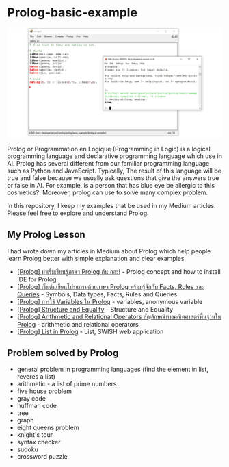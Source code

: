 # Prolog-basic-example
![image](./prolog-thumbnail.jpg)

Prolog or Programmation en Logique (Programming in Logic) is a logical programming language and declarative programming language which use in AI. Prolog has several different from our familiar programming language such as Python and JavaScript. Typically, The result of this language will be true and false because we usually ask questions that give the answers true or false in AI. For example, is a person that has blue eye be allergic to this cosmetics?. Moreover, prolog can use to solve many complex problem. 

In this repository, I keep my examples that be used in my Medium articles. Please feel free to explore and understand Prolog.

## My Prolog Lesson
I had wrote down my articles in Medium about Prolog which help people learn Prolog better with simple explanation and clear examples.
- [[Prolog] มาเริ่มเรียนรู้ภาษา Prolog กันเถอะ!](https://medium.com/neverrest/prolog-มาเริ่มเรียนรู้ภาษา-prolog-กันเถอะ-149e6de985a) - Prolog concept and how to install IDE for Prolog.
- [[Prolog] เริ่มต้นเขียนโปรแกรมด้วยภาษา Prolog พร้อมรู้จักกับ Facts, Rules และ Queries](https://medium.com/neverrest/prolog-เริ่มต้นเขียนโปรแกรมด้วยภาษา-prolog-พร้อมรู้จักกับ-facts-rules-และ-queries-fa8cd1e39531) - Symbols, Data types, Facts, Rules and Queries
- [[Prolog] การใช้ Variables ใน Prolog](https://medium.com/neverrest/prolog-การใช้-variables-ใน-prolog-152f5652f8a8) - variables, anonymous variable
- [[Prolog] Structure and Equality](https://medium.com/neverrest/prolog-structure-and-equality-8d4636fcf45d) - Structure and Equality
- [[Prolog] Arithmetic and Relational Operators สัญลักษณ์ทางคณิตศาสตร์พื้นฐานใน Prolog](https://medium.com/neverrest/prolog-arithmetic-and-relational-operators-สัญลักษณ์ทางคณิตศาสตร์พื้นฐานใน-prolog-d9341be0b097) - arithmetic and relational operators
- [[Prolog] List in Prolog](https://medium.com/neverrest/prolog-list-in-prolog-dbca1d203f73) - List, SWISH web application

## Problem solved by Prolog
- general problem in programming languages (find the element in list, reveres a list)
- arithmetic - a list of prime numbers
- five house problem
- gray code
- huffman code
- tree
- graph
- eight queens problem
- knight's tour
- syntax checker
- sudoku
- crossword puzzle
